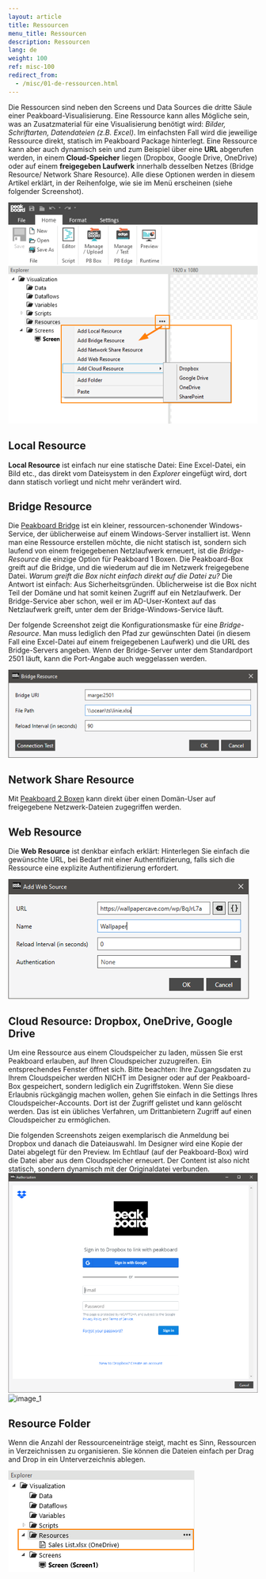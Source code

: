 ```yaml
---
layout: article
title: Ressourcen
menu_title: Ressourcen
description: Ressourcen
lang: de
weight: 100
ref: misc-100
redirect_from:
  - /misc/01-de-ressourcen.html
---
```


Die Ressourcen sind neben den Screens und Data Sources die dritte Säule einer Peakboard-Visualisierung.
Eine Ressource kann alles Mögliche sein, was an Zusatzmaterial für eine Visualisierung benötigt wird: *Bilder, Schriftarten, Datendateien (z.B. Excel)*. 
Im einfachsten Fall wird die jeweilige Ressource direkt, statisch im Peakboard Package hinterlegt. 
Eine Ressource kann aber auch dynamisch sein und zum Beispiel über eine **URL** abgerufen werden, in einem **Cloud-Speicher** liegen (Dropbox, Google Drive, OneDrive) oder auf einem **freigegeben Laufwerk** innerhalb desselben Netzes (Bridge Resource/ Network Share Resource). 
Alle diese Optionen werden in diesem Artikel erklärt, in der Reihenfolge, wie sie im Menü erscheinen (siehe folgender Screenshot).

![image_1](/assets/images/misc/Ressources/Resources_01.png)

## Local Resource

**Local Resource** ist einfach nur eine statische Datei: Eine Excel-Datei, ein Bild etc., das direkt vom Dateisystem in den *Explorer* eingefügt wird, dort dann statisch vorliegt und nicht mehr verändert wird.

## Bridge Resource

Die [Peakboard Bridge](https://help.peakboard.com/administration/PB%201.x%20Box/de-1x-install.html) ist ein kleiner, ressourcen-schonender Windows-Service, der üblicherweise auf einem Windows-Server installiert ist. 
Wenn man eine Ressource erstellen möchte, die nicht statisch ist, sondern sich laufend von einem freigegebenen Netzlaufwerk erneuert, ist die *Bridge-Resource* die einzige Option für Peakboard 1 Boxen. 
Die Peakboard-Box greift auf die Bridge, und die wiederum auf die im Netzwerk freigegebene Datei. 
*Warum greift die Box nicht einfach direkt auf die Datei zu?* Die Antwort ist einfach: Aus Sicherheitsgründen. 
Üblicherweise ist die Box nicht Teil der Domäne und hat somit keinen Zugriff auf ein Netzlaufwerk. Der Bridge-Service aber schon, weil er im AD-User-Kontext auf das Netzlaufwerk greift, unter dem der Bridge-Windows-Service läuft.

Der folgende Screenshot zeigt die Konfigurationsmaske für eine *Bridge-Resource*. 
Man muss lediglich den Pfad zur gewünschten Datei (in diesem Fall eine Excel-Datei auf einem freigegebenen Laufwerk) und die URL des Bridge-Servers angeben. 
Wenn der Bridge-Server unter dem Standardport 2501 läuft, kann die Port-Angabe auch weggelassen werden.

![image_1](/assets/images/misc/Ressources/Resources_02.png)

## Network Share Resource
Mit [Peakboard 2 Boxen](https://help.peakboard.com/misc/de-pb2.html) kann direkt über einen Domän-User auf freigegebene Netzwerk-Dateien zugegriffen werden.

## Web Resource

Die **Web Resource** ist denkbar einfach erklärt: Hinterlegen Sie einfach die gewünschte URL, bei Bedarf mit einer Authentifizierung, falls sich die Ressource eine explizite Authentifizierung erfordert.

![image_1](/assets/images/misc/Ressources/Resources_03.png)


## Cloud Resource: Dropbox, OneDrive, Google Drive

Um eine Ressource aus einem Cloudspeicher zu laden, müssen Sie erst Peakboard erlauben, auf Ihren Cloudspeicher zuzugreifen. Ein entsprechendes Fenster öffnet sich. Bitte beachten: Ihre Zugangsdaten zu Ihrem Cloudspeicher werden NICHT im Designer oder auf der Peakboard-Box gespeichert, sondern lediglich ein Zugriffstoken. Wenn Sie diese Erlaubnis rückgängig machen wollen, gehen Sie einfach in die Settings Ihres Cloudspeicher-Accounts. Dort ist der Zugriff gelistet und kann gelöscht werden. Das ist ein übliches Verfahren, um Drittanbietern Zugriff auf einen Cloudspeicher zu ermöglichen.

Die folgenden Screenshots zeigen exemplarisch die Anmeldung bei Dropbox und danach die Dateiauswahl. Im Designer wird eine Kopie der Datei abgelegt für den Preview. Im Echtlauf (auf der Peakboard-Box) wird die Datei aber aus dem Cloudspeicher erneuert. Der Content ist also nicht statisch, sondern dynamisch mit der Originaldatei verbunden.
![image_1](/assets/images/misc/Ressources/Resources_04.png)
![image_1](/assets/images/misc/Ressources/Resources_05.png)

## Resource Folder

Wenn die Anzahl der Ressourceneinträge steigt, macht es Sinn, Ressourcen in Verzeichnissen zu organisieren. Sie können die Dateien einfach per Drag and Drop in ein Unterverzeichnis ablegen.

![image_1](/assets/images/misc/Ressources/Resources_06.png)
